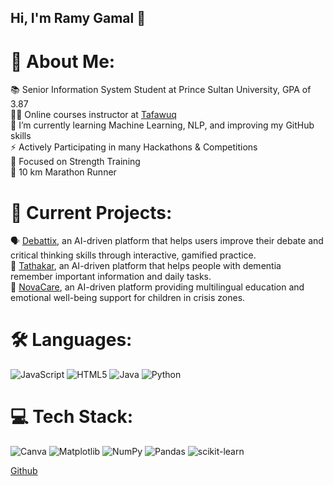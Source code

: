 ## Hi, I'm Ramy Gamal 👋

<!--
**ramygamal231/ramygamal231** is a ✨ _special_ ✨ repository because its `README.md` (this file) appears on your GitHub profile.

Here are some ideas to get you started: 

- 🔭 I’m currently working on ...
- 🌱 I’m currently learning ...
- 👯 I’m looking to collaborate on ...
- 🤔 I’m looking for help with ...
- 💬 Ask me about ...
- 📫 How to reach me: ..
- 😄 Pronouns: ...
- ⚡ Fun fact: ...
-->

# 💫 About Me:
📚 Senior Information System Student at Prince Sultan University, GPA of 3.87<br>🧑‍🏫 Online courses instructor at [Tafawuq](https://tafawuq.net/)<br>🌱 I’m currently learning Machine Learning, NLP, and improving my GitHub skills<br>⚡ Actively Participating in many Hackathons & Competitions<br>💪 Focused on Strength Training<br>👟 10 km Marathon Runner<br>

# 🌟 Current Projects:
🗣 [Debattix](https://github.com/AhmedYasserIbrahim/Debattix), an AI-driven platform that helps users improve their debate and critical thinking skills through interactive, gamified practice.<br>🧠 [Tathakar](https://github.com/AhmedYasserIbrahim/Tathakar), an AI-driven platform that helps people with dementia remember important information and daily tasks.<br>🩶 [NovaCare](https://github.com/ramygamal231/NovaCare), an AI-driven platform providing multilingual education and emotional well-being support for children in crisis zones.<br>

# 🛠️ Languages:
![JavaScript](https://img.shields.io/badge/javascript-%23323330.svg?style=for-the-badge&logo=javascript&logoColor=%23F7DF1E) ![HTML5](https://img.shields.io/badge/html5-%23E34F26.svg?style=for-the-badge&logo=html5&logoColor=white) ![Java](https://img.shields.io/badge/java-%23ED8B00.svg?style=for-the-badge&logo=openjdk&logoColor=white) ![Python](https://img.shields.io/badge/python-3670A0?style=for-the-badge&logo=python&logoColor=ffdd54)

# 💻 Tech Stack:
![Canva](https://img.shields.io/badge/Canva-%2300C4CC.svg?style=for-the-badge&logo=Canva&logoColor=white) ![Matplotlib](https://img.shields.io/badge/Matplotlib-%23ffffff.svg?style=for-the-badge&logo=Matplotlib&logoColor=black) ![NumPy](https://img.shields.io/badge/numpy-%23013243.svg?style=for-the-badge&logo=numpy&logoColor=white) ![Pandas](https://img.shields.io/badge/pandas-%23150458.svg?style=for-the-badge&logo=pandas&logoColor=white) ![scikit-learn](https://img.shields.io/badge/scikit--learn-%23F7931E.svg?style=for-the-badge&logo=scikit-learn&logoColor=white)

[Github](https://github.com/ramygamal231)
